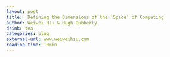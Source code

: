 ```yaml
---
layout: post
title:  Defining the Dimensions of the ‘Space’ of Computing
author: Weiwei Hsu & Hugh Dubberly
drink: tea
categories: blog
external-url: www.weiweihsu.com
reading-time: 10min
---
```

